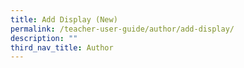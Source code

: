 ```yaml
---
title: Add Display (New)
permalink: /teacher-user-guide/author/add-display/
description: ""
third_nav_title: Author
---
```

